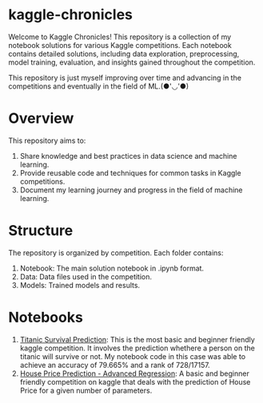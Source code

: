 # kaggle-chronicles
Welcome to Kaggle Chronicles! This repository is a collection of my notebook solutions for various Kaggle competitions. Each notebook contains detailed solutions, including data exploration, preprocessing, model training, evaluation, and insights gained throughout the competition. 

This repository is just myself improving over time and advancing in the competitions and eventually in the field of ML.(●'◡'●)

# Overview
This repository aims to:
1. Share knowledge and best practices in data science and machine learning.
2. Provide reusable code and techniques for common tasks in Kaggle competitions.
3. Document my learning journey and progress in the field of machine learning.

# Structure
The repository is organized by competition. Each folder contains:

1. Notebook: The main solution notebook in .ipynb format.
2. Data: Data files used in the competition.
3. Models: Trained models and results.
   
# Notebooks
1. [Titanic Survival Prediction](https://www.kaggle.com/competitions/titanic): This is the most basic and beginner friendly kaggle competition. It involves the prediction whethere a person on the titanic will survive or not. My notebook code in this case was able to achieve an accuracy of 79.665% and a rank of 728/17157.
2. [House Price Prediction - Advanced Regression](https://www.kaggle.com/competitions/house-prices-advanced-regression-techniques): A basic and beginner friendly competition on kaggle that deals with the prediction of House Price for a given number of parameters.
